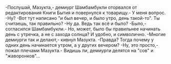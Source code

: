   -Послушай, Мазукта,- демиург Шамбамбукли оторвался от редактирования Книги Бытия и повернулся к товарищу.- У меня вопрос.
-Ну?
-Вот тут написано "и был вечер, и было утро, день такой-то". Ты считаешь, так правильно?
-Ну да. Ведь так всё и было?
-Было,- согласился Шамбамбукли.- Но, может, было бы правильнее начинать день с утречка, а не с захода солнца? И удобно, и символично.
-Многие демиурги так и делают,- кивнул Мазукта.
-Правда? Тогда почему у одних день начинается утром, а у других вечером?
-Ну, это просто,- пожал плечами Мазукта.- Видишь ли, демиурги делятся на "сов" и "жаворонков"...      